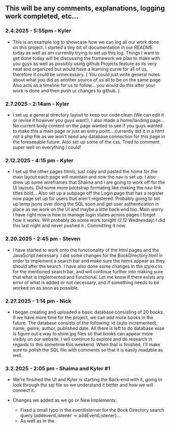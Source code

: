 ## This will be any comments, explanations, logging work completed, etc...

### 2.4.2025 - 5:55pm - Kyler
- This is an example log to showcase how we can log all our work done on this project. I started a tiny bit of documentation in our README today as well as am currently trying to set up this log. Things I want to get done today will be discussing the framework we plan to make with you guys as well as possibly using github Projects feature as its very neat and organized but would have a learning curve for all of us, therefore it could be unnecessary. ( You could just write general notes about what you did as another source of us all to be on the same page. Also acts as a timeline for us to follow... you would do this after your work is done and then push ur changes to github. )

### 2.7.2025 - 2:14am - Kyler
- I set up a general directory layout to keep our code clean (We can edit it or revise it however you guys want!), I also made a home/landing page... No current body content on the page wanted to see if you guys wanted to make this a main page or just an entry point... currently did it in a html not a php file as we won't need any database connection for this page in the foreseeable future. Also set up some of the css. Tried to comment super well on everything I could! 

### 2.12.2025 - 4:15 pm - Kyler
- I set up the other pages htmls, just copy and pasted the home for the main layout each page will maintain and now the nav is set up. I also drew up some wireframes that Shaima and I are going to work off for the Ui layouts. Did some more bootstrap formating like making the nav-link titles bold... Also set up a subpage off the Login page that has a register now page set up for users that aren't registered. Probably going to set up temp jsons over doing the SQL soon and get user authentication in place as we work on the UI and maybe a little back-end too. Main worry I have right now is how to manage login states across pages I forgot how it works. Will probably do some work tonight (2.12 Wednesday) I did this last night and never pushed it.. Committing it now.

### 2.20.2025 - 2:45 pm - Steven
- I have started to work onto the functionality of the html pages and the JavaScript necessary. I did some changes for the BookDirectory.html in order to implement a search bar and make sure the items appear as they should after the search. I have also done some changes in the style.css for the mentioned search bar, and will continue further into making sure that what is implemented and functional. Let me know if there exists any error of what is added or not necessary, and if something needs to be worked on as soon as possible.

### 2.27.2025 - 1:14 pm - Nick
- I began creating and uploaded a basic database consisting of 20 books. If we have more time for the project, we can add more books in the future. The database consists of the following: id (auto incremented), name, genre, author, published date. All there is left to do database wise is figure out a way to store jpg files so that books can appear more visibly on our website. I will continue to explore and do research in regards to this sometime this weekend. When that is finished, I'll make sure to polish the SQL file with comments so that it is easily readable as well.

### 3.2.2025 - 2:05 pm - Shaima and Kyler #1 
- We're finsihed the UI and Kyler is starting the Back-end with it, going to look through the sql file so we understand it better and how we will connect it. 

- Changes we added as we go or New Implements:
    - Fixed a small typo in the eventlisterner for the Book Directory search query (addeventListener -> addEventListener)... 
    - As well as in the <script> changed the If/Else block statement to an inLine style for if else...
          - (Its just a shortcut that basically does -> condition ? Do_This_if_Expression_is_True : Do_this_if_expression_is_false; -> title.includes(query) ? 'block' : 'none') so if the title is included in the query it will display the data in the block format and if it is not its null or 'none' in this example so nothing displayed...
    - Changed the htmls to php to start gettign ready to connect to the database..
    - Set up a php file that hold the connection code to the BookDB (books.sql) database for easy connections.
    - Set up the carousel with php to populate the carousel-items with the data ... we just need to link imgs whcih i explained easily how to connect them in the Home.php on line 61
          - I also spent about 3 hours getting this to work because the active slide wasn't setting properly b/c I populated it said carousel-itemactive instead of carousel-item active .... (didn't concate the space in correctly... )
    - Currently I also clearly have this working through connecting this through MariaDB in XAMPP, here is hwo for the groupmates who have not used XAMPP:
            - Download XAMPP from internet (if do not already have it)
            - Once Installed and ready open XAMPP and start Apache and MySQL (all the default settings should be fine)
            - Carry the Whole repository into htdocs in XAMPP -> You can search ur files with XAMPP on ur computer and XAMPP_home or something like that should bring you to the right directory..
            - Put the whole project in httdocs if on windows... I think it may be different for MacOS .. .just chatgbt it or look at documentation should be easy to figure out...
            - open -> http://localhost/phpmyadmin/ 
            - Go to export and export the BookDB database in the phpmyadmin dashboard and leave all the settings the same
            - now open the project -> http://localhost/Library-Management-System/Front-End/Home.php and it should be working as a WebServer with the Database connected !!! 
      - Going to push this code now and start working on the rest of the To-Do list with Shaima! (6:13pm)

### 3.2.2025 - 9:58 pm - Shaima and Kyler #2
- Setup the Home.php <--- Mostly finished
- Features to be added to Home.php
      - Populate the dashboard with user data when the userDB is set up..
      - Make functionality for Admins like user management on Home.php if a User has credentials
      - Possibly make the Staff Picks be able to be set if a user has admin credentials <- Currently it just selects 4 random books from the BookDB

### 3.2.2025 - 10:58pm - Kyler #3
- Setup the Bookdirectory 3-block grid where php fills all the books and their info into a infite scroll on BookDirectory.php
- Setup the search bar query and edited the js search from objects to php search function that $_GET to search the vault by author, title, or genre.. so a filter bar is no longer useful.. I think we need to add books.. thinking about making a script to populate the database to save time in the future.. would only need to get the jpgs then.. Think I am done for today. 

### 3.19.2025 - 2:14pm - Kyler
- I wrote the script (BookDetails.php) that loads in BookDB data and populates UI for the page. It is dynamically based of the 'id' of the book so it works for all books. Has essential error checking to deal with incorrectly returned 'id' attributes for the entity it pulls from. 
- Things we need to focus on next:
      - UserDB *****
      - Admin and User logins and auth
      - AdminDashboard (Make a whole seperate page?)
      - Populate the User Dashboard on the Home.php with User data
      - Scripts for checkouts and managing user data
      - Admin BackEnd Scripts to give them functionality over User and Book Management
      - Add a Btn to the BookDetails Data for a User to checkout that book (As well as the BackEnd Script to accomapny the UI)
      - That's all that comes to my mind right now to be accomplished.. ^^ (Once the UserDB is in place we can get the rest done decently quick)

### 3.20.2025 - 2:00pm - Steven
- I added a new table for the book database, in which the synopsis is added. The idea is to fill up more the book details page. This is in regard so the user can have more of a better experience, so to know what the book is about in case they are not familiar with it. As well as adding this change to the php page so it displays the mentioned synopsis, I resized the book covers as it was something mentioned in the Milestone 1 conversation, since the past version would cut off the cover and therefore not display it properly. The change was from an "object-fit: cover" to "object-fit: contain", and added a black background for the blank space surrounding said cover. I am not sure if it is the best way to display it, but if there is any way to make it look better I'll be sure to implement it.

### 3.30.2025 - 10:00pm - Nick
- I created multiple files for the signing in / registration portion of our project. I first created the profiles table in SQL, to store any inputted data from our website. It has a name, email, password, and id as a primary key. After finishing that, I began working on some php files to create functionality between the database and our website. I slightly changed the db_connect.php file which added our second database. Following that, I created four php files as a general basis. register.php handles when a user is creating a new account for the first time. login.php will search our current database for the email and password inputted. logout.php is a small, brief code that logs a given user out. Lastly, the dashboard.php deals with all cookies involved with the process of logging in. I will try and polish more of the program tomorrow if I have time with Kyler.

### 03.02.2025 - 11:47pm - Kyler #1 
- I reviewed some of the php files Nick made. (They were great @Nick ! ). I merged the register.php into the registrationPage.php. I set up the Form and the php code using POST to get the credentials and add a user to the database. I modified the PHP code with establishing the connection and adding a new user into the database to use a if/else statement to run a check to see if users had already been registered (Works off of Email). I modifed the db_connect.php to run off a single database with tables for books (Same as before) and now also includes (Profiles which is for users (Again thank u Nick). So The only change is we have one database instead of 2 so later on we can have data communicate across the database). And just some other small minor changes and implements that I cannot rememeber. SO now when u guys pull the codebase next time just make sure you either add the profiles table (users.sql) into the current database you have with PhpMyAdmin or make a new one and add them both. (Only if you care that your current DB b/c it is proabably named BookDB or something, doesn't matter from a functional standpoint if you just add the new table into the current DB.)
     
      - The registration Page is fully functional now, go check it out! Also the only thing I need to change about it is better error messages and success messages. maybe successful registration redirects you to the home page ? IDK not sure yet... Defintely the error messages needs to be like a pop up card or something, its currently just text at the top of the screen.

- Things that need to be implemented :
      - The login.php script needs to be merged and added with the Login.php Page script.
      - We should probably modify the Profile table in the DB to handle roles (Admin, user, etc... Maybe only those two?) and also also modify the php script to assign roles based off credentials for logins which will control a redirect to an Admin Dashboard 
      - The Admin Dashboard view and functionality (This is probably our biggest hurdle tbh the rest should go quick when I get past this 379 test on Monday I'll finish a lot up.)
      - We still need to do the merge for the User Dashboard on the homepage.. This might be a little difficult because we probably need to add a Checkout table and connect it to users Profiles Table and Books Table.
      - Still need the btn for Book checkout on the BookDetails page... Look up for more info...
      - I think that is generally the larger changes we need to add. 